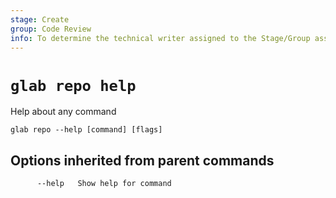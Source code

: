 ```yaml
---
stage: Create
group: Code Review
info: To determine the technical writer assigned to the Stage/Group associated with this page, see https://about.gitlab.com/handbook/product/ux/technical-writing/#assignments
---
```


<!--
This documentation is auto generated by a script.
Please do not edit this file directly. Run `make gen-docs` instead.
-->

# `glab repo help`

Help about any command

```plaintext
glab repo --help [command] [flags]
```

## Options inherited from parent commands

```plaintext
      --help   Show help for command
```
